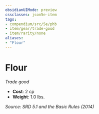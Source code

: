 ```yaml
---
obsidianUIMode: preview
cssclasses: json5e-item
tags:
- compendium/src/5e/phb
- item/gear/trade-good
- item/rarity/none
aliases: 
- "Flour"
---
```

# Flour
*Trade good*  

- **Cost**: 2 cp
- **Weight**: 1.0 lbs.

*Source: SRD 5.1 and the Basic Rules (2014)*
